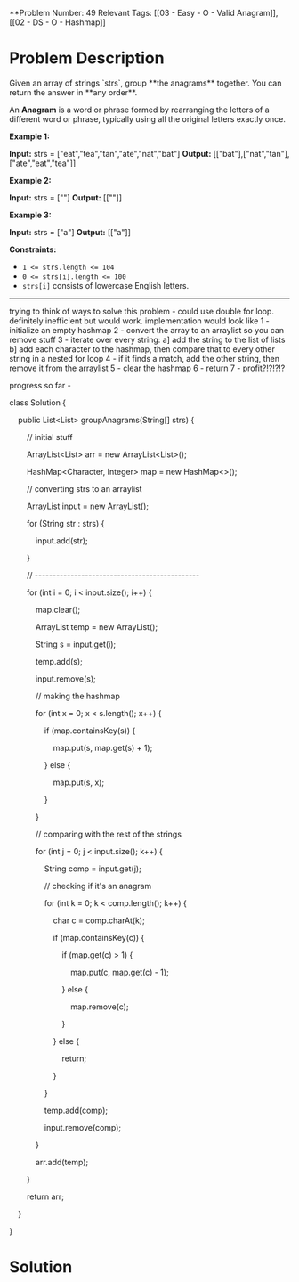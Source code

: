 
**Problem Number: 49
Relevant Tags: [[03 - Easy - O - Valid Anagram]], [[02 - DS - O - Hashmap]]
<h1> Problem Description </h1>
Given an array of strings `strs`, group **the anagrams** together. You can return the answer in **any order**.

An **Anagram** is a word or phrase formed by rearranging the letters of a different word or phrase, typically using all the original letters exactly once.

**Example 1:**

**Input:** strs = ["eat","tea","tan","ate","nat","bat"]
**Output:** [["bat"],["nat","tan"],["ate","eat","tea"]]

**Example 2:**

**Input:** strs = [""]
**Output:** [[""]]

**Example 3:**

**Input:** strs = ["a"]
**Output:** [["a"]]

**Constraints:**

- `1 <= strs.length <= 104`
- `0 <= strs[i].length <= 100`
- `strs[i]` consists of lowercase English letters.

-----
trying to think of ways to solve this problem - 
could use double for loop. definitely inefficient but would work.
implementation would look like 
1 - initialize an empty hashmap
2 - convert the array to an arraylist so you can remove stuff
3 - iterate over every string:
a] add the string to the list of lists
b] add each character to the hashmap, then compare that to every other string in a nested for loop
4 - if it finds a match, add the other string, then remove it from the arraylist 
5 - clear the hashmap
6 - return 
7 - profit?!?!?!?



progress so far -

class Solution {

    public List<List<String>> groupAnagrams(String[] strs) {

        // initial stuff

        ArrayList<List<String>> arr = new ArrayList<List<String>>();

        HashMap<Character, Integer> map = new HashMap<>();

  

        // converting strs to an arraylist

        ArrayList<String> input = new ArrayList<String>();

        for (String str : strs) {

            input.add(str);

        }

        // ----------------------------------------------

  

        for (int i = 0; i < input.size(); i++) {

            map.clear();

            ArrayList<String> temp = new ArrayList<String>();

            String s = input.get(i);

            temp.add(s);

            input.remove(s);

  

            // making the hashmap

            for (int x = 0; x < s.length(); x++) {

                if (map.containsKey(s)) {

                    map.put(s, map.get(s) + 1);

                } else {

                    map.put(s, x);

                }

            }

  

            // comparing with the rest of the strings

            for (int j = 0; j < input.size(); k++) {

                String comp = input.get(j);

  

                // checking if it's an anagram

                for (int k = 0; k < comp.length(); k++) {

                    char c = comp.charAt(k);

                    if (map.containsKey(c)) {

                        if (map.get(c) > 1) {

                            map.put(c, map.get(c) - 1);

                        } else {

                            map.remove(c);

                        }

                    } else {

                        return;

                    }

                }

                temp.add(comp);

                input.remove(comp);

            }

            arr.add(temp);

  

        }

        return arr;

    }

}
<h1> Solution </h1>
